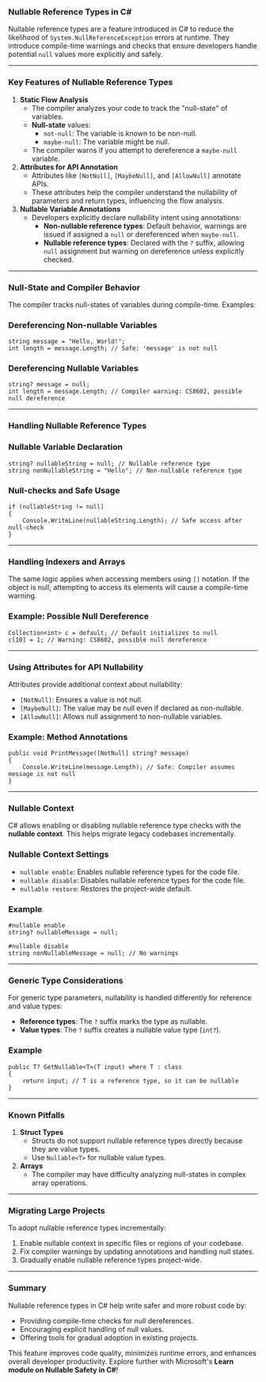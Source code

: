 ### **Nullable Reference Types in C#**

Nullable reference types are a feature introduced in C# to reduce the likelihood of `System.NullReferenceException` errors at runtime. They introduce compile-time warnings and checks that ensure developers handle potential `null` values more explicitly and safely.

* * * * *

### **Key Features of Nullable Reference Types**

1.  **Static Flow Analysis**
    -   The compiler analyzes your code to track the "null-state" of variables.
    -   **Null-state** values:
        -   `not-null`: The variable is known to be non-null.
        -   `maybe-null`: The variable might be null.
    -   The compiler warns if you attempt to dereference a `maybe-null` variable.
2.  **Attributes for API Annotation**
    -   Attributes like `[NotNull]`, `[MaybeNull]`, and `[AllowNull]` annotate APIs.
    -   These attributes help the compiler understand the nullability of parameters and return types, influencing the flow analysis.
3.  **Nullable Variable Annotations**
    -   Developers explicitly declare nullability intent using annotations:
        -   **Non-nullable reference types**: Default behavior, warnings are issued if assigned a `null` or dereferenced when `maybe-null`.
        -   **Nullable reference types**: Declared with the `?` suffix, allowing `null` assignment but warning on dereference unless explicitly checked.

* * * * *

### **Null-State and Compiler Behavior**

The compiler tracks null-states of variables during compile-time. Examples:

### **Dereferencing Non-nullable Variables**

```
string message = "Hello, World!";
int length = message.Length; // Safe: 'message' is not null

```

### **Dereferencing Nullable Variables**

```
string? message = null;
int length = message.Length; // Compiler warning: CS8602, possible null dereference

```

* * * * *

### **Handling Nullable Reference Types**

### **Nullable Variable Declaration**

```
string? nullableString = null; // Nullable reference type
string nonNullableString = "Hello"; // Non-nullable reference type

```

### **Null-checks and Safe Usage**

```
if (nullableString != null)
{
    Console.WriteLine(nullableString.Length); // Safe access after null-check
}

```

* * * * *

### **Handling Indexers and Arrays**

The same logic applies when accessing members using `[]` notation. If the object is null, attempting to access its elements will cause a compile-time warning.

### **Example: Possible Null Dereference**

```
Collection<int> c = default; // Default initializes to null
c[10] = 1; // Warning: CS8602, possible null dereference

```

* * * * *

### **Using Attributes for API Nullability**

Attributes provide additional context about nullability:

-   `[NotNull]`: Ensures a value is not null.
-   `[MaybeNull]`: The value may be null even if declared as non-nullable.
-   `[AllowNull]`: Allows null assignment to non-nullable variables.

### **Example: Method Annotations**

```
public void PrintMessage([NotNull] string? message)
{
    Console.WriteLine(message.Length); // Safe: Compiler assumes message is not null
}

```

* * * * *

### **Nullable Context**

C# allows enabling or disabling nullable reference type checks with the **nullable context**. This helps migrate legacy codebases incrementally.

### **Nullable Context Settings**

-   `nullable enable`: Enables nullable reference types for the code file.
-   `nullable disable`: Disables nullable reference types for the code file.
-   `nullable restore`: Restores the project-wide default.

### **Example**

```
#nullable enable
string? nullableMessage = null;

#nullable disable
string nonNullableMessage = null; // No warnings

```

* * * * *

### **Generic Type Considerations**

For generic type parameters, nullability is handled differently for reference and value types:

-   **Reference types**: The `?` suffix marks the type as nullable.
-   **Value types**: The `?` suffix creates a nullable value type (`int?`).

### **Example**

```
public T? GetNullable<T>(T input) where T : class
{
    return input; // T is a reference type, so it can be nullable
}

```

* * * * *

### **Known Pitfalls**

1.  **Struct Types**
    -   Structs do not support nullable reference types directly because they are value types.
    -   Use `Nullable<T>` for nullable value types.
2.  **Arrays**
    -   The compiler may have difficulty analyzing null-states in complex array operations.

* * * * *

### **Migrating Large Projects**

To adopt nullable reference types incrementally:

1.  Enable nullable context in specific files or regions of your codebase.
2.  Fix compiler warnings by updating annotations and handling null states.
3.  Gradually enable nullable reference types project-wide.

* * * * *

### **Summary**

Nullable reference types in C# help write safer and more robust code by:

-   Providing compile-time checks for null dereferences.
-   Encouraging explicit handling of null values.
-   Offering tools for gradual adoption in existing projects.

This feature improves code quality, minimizes runtime errors, and enhances overall developer productivity. Explore further with Microsoft's **Learn module on Nullable Safety in C#**!